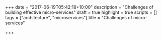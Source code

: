 +++
date = "2017-06-19T05:42:18+10:00"
description = "Challenges of building effective micro-services"
draft = true
highlight = true
scripts = []
tags = ["architecture", "microservices"]
title = "Challenges of micro-services"

+++

